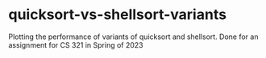# quicksort-vs-shellsort-variants
Plotting the performance of variants of quicksort and shellsort. Done for an assignment for CS 321 in Spring of 2023
